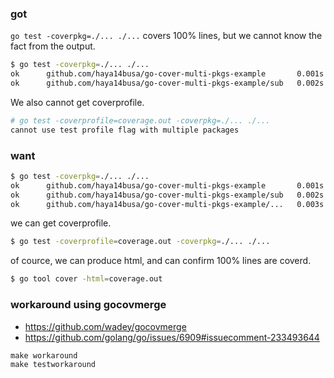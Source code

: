 ### got

`go test -coverpkg=./... ./...` covers 100% lines, but we cannot know the fact from the output.

```sh
$ go test -coverpkg=./... ./...
ok      github.com/haya14busa/go-cover-multi-pkgs-example       0.001s  coverage: 83.3% of statements in ./...
ok      github.com/haya14busa/go-cover-multi-pkgs-example/sub   0.002s  coverage: 33.3% of statements in ./...
```

We also cannot get coverprofile.

```sh
# go test -coverprofile=coverage.out -coverpkg=./... ./...
cannot use test profile flag with multiple packages
```

### want

```sh
$ go test -coverpkg=./... ./...
ok      github.com/haya14busa/go-cover-multi-pkgs-example       0.001s  coverage: 83.3% of statements in ./...
ok      github.com/haya14busa/go-cover-multi-pkgs-example/sub   0.002s  coverage: 33.3% of statements in ./...
ok      github.com/haya14busa/go-cover-multi-pkgs-example/...   0.003s  coverage: 100.0% of statements in ./...
```

we can get coverprofile.

```sh
$ go test -coverprofile=coverage.out -coverpkg=./... ./...
```

of cource, we can produce html, and can confirm 100% lines are coverd.

```sh
$ go tool cover -html=coverage.out
```

### workaround using gocovmerge

- https://github.com/wadey/gocovmerge
- https://github.com/golang/go/issues/6909#issuecomment-233493644

```
make workaround
make testworkaround
```

